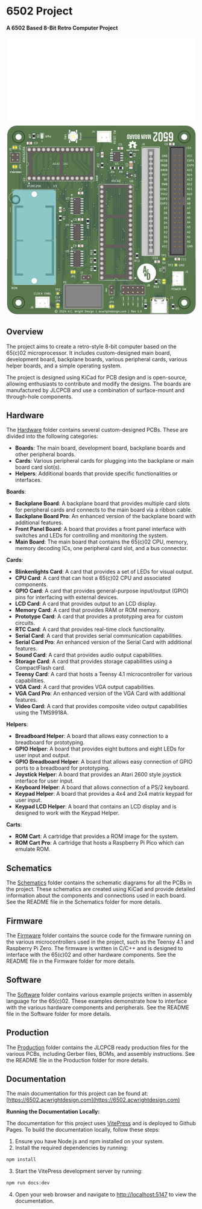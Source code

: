 6502 Project
=============

**A 6502 Based 8-Bit Retro Computer Project**

![6502](./Documentation/public/6502.svg)
![Main Board](./Documentation/public/main-board.png)

## Overview

The project aims to create a retro-style 8-bit computer based on the 65(c)02 microprocessor. It includes custom-designed main board, development board, 
backplane boards, various peripheral cards, various helper boards, and a simple operating system.

The project is designed using KiCad for PCB design and is open-source, allowing enthusiasts to contribute and modify the designs. The boards are manufactured 
by JLCPCB and use a combination of surface-mount and through-hole components.

## Hardware

The [Hardware](./Hardware) folder contains several custom-designed PCBs. These are divided into the following categories:

- **Boards**: The main board, development board, backplane boards and other peripheral boards.
- **Cards**: Various peripheral cards for plugging into the backplane or main board card slot(s).
- **Helpers**: Additional boards that provide specific functionalities or interfaces.

**Boards**:

- **Backplane Board**: A backplane board that provides multiple card slots for peripheral cards and connects to the main board via a ribbon cable.
- **Backplane Board Pro**: An enhanced version of the backplane board with additional features.
- **Front Panel Board**: A board that provides a front panel interface with switches and LEDs for controlling and monitoring the system.
- **Main Board**: The main board that contains the 65(c)02 CPU, memory, memory decoding ICs, one peripheral card slot, and a bus connector.

**Cards**:

- **Blinkenlights Card**: A card that provides a set of LEDs for visual output. 
- **CPU Card**: A card that can host a 65(c)02 CPU and associated components. 
- **GPIO Card**: A card that provides general-purpose input/output (GPIO) pins for interfacing with external devices.
- **LCD Card**: A card that provides output to an LCD display.
- **Memory Card**: A card that provides RAM or ROM memory. 
- **Prototype Card**: A card that provides a prototyping area for custom circuits. 
- **RTC Card**: A card that provides real-time clock functionality. 
- **Serial Card**: A card that provides serial communication capabilities. 
- **Serial Card Pro**: An enhanced version of the Serial Card with additional features. 
- **Sound Card**: A card that provides audio output capabilities.
- **Storage Card**: A card that provides storage capabilities using a CompactFlash card.
- **Teensy Card**: A card that hosts a Teensy 4.1 microcontroller for various capabilities.
- **VGA Card**: A card that provides VGA output capabilities.
- **VGA Card Pro**: An enhanced version of the VGA Card with additional features.
- **Video Card**: A card that provides composite video output capabilities using the TMS9918A.

**Helpers**:

- **Breadboard Helper**: A board that allows easy connection to a breadboard for prototyping.
- **GPIO Helper**: A board that provides eight buttons and eight LEDs for user input and output.
- **GPIO Breadboard Helper**: A board that allows easy connection of GPIO ports to a breadboard for prototyping.
- **Joystick Helper**: A board that provides an Atari 2600 style joystick interface for user input.
- **Keyboard Helper**: A board that allows connection of a PS/2 keyboard.
- **Keypad Helper**: A board that provides a 4x4 and 2x4 matrix keypad for user input.
- **Keypad LCD Helper**: A board that contains an LCD display and is designed to work with the Keypad Helper.

**Carts**:

- **ROM Cart**: A cartridge that provides a ROM image for the system.
- **ROM Cart Pro**: A cartridge that hosts a Raspberry Pi Pico which can emulate ROM.

## Schematics

The [Schematics](./Schematics) folder contains the schematic diagrams for all the PCBs in the project. These schematics are created using KiCad and provide detailed information about the components and connections used in each board. See the README file in the Schematics folder for more details.

## Firmware

The [Firmware](./Firmware) folder contains the source code for the firmware running on the various microcontrollers used in the project, such as the Teensy 4.1 and Raspberry Pi Zero. The firmware is written in C/C++ and is designed to interface with the 65(c)02 and other hardware components. See the README file in the Firmware folder for more details.

## Software

The [Software](./Software) folder contains various example projects written in assembly language for the 65(c)02. These examples demonstrate how to interface with the various hardware components and peripherals. See the README file in the Software folder for more details.

## Production

The [Production](./Production) folder contains the JLCPCB ready production files for the various PCBs, including Gerber files, BOMs, and assembly instructions. See the README file in the Production folder for more details.

## Documentation

The main documentation for this project can be found at: [https://6502.acwrightdesign.com](https://6502.acwrightdesign.com)

**Running the Documentation Locally:**

The documentation for this project uses [VitePress](https://vitepress.dev/) and is deployed to Github Pages. To build the documentation locally, follow these steps:

1. Ensure you have Node.js and npm installed on your system.
2. Install the required dependencies by running:

```bash
npm install
```
3. Start the VitePress development server by running:

```bash
npm run docs:dev
```
4. Open your web browser and navigate to [http://localhost:5147](http://localhost:5147) to view the documentation.